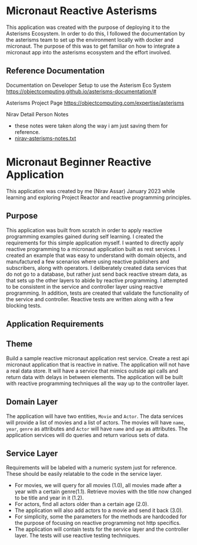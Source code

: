 
# Micronaut Reactive Asterisms

This application was created with the purpose of deploying it to the Asterisms Ecosystem. In order to do this, I followed the documentation 
by the asterisms team to set up the environment locally with docker and micronaut. The purpose of this was to get familiar on how to integrate
a micronaut app into the asterisms ecosystem and the effort involved.

## Reference Documentation

Documentation on Developer Setup to use the Asterism Eco System 
https://objectcomputing.github.io/asterisms-documentation/#

Asterisms Project Page
https://objectcomputing.com/expertise/asterisms

Nirav Detail Person Notes
- these notes were taken along the way i am just saving them for reference. 
- [nirav-asterisms-notes.txt](./nirav-asterisms-notes.txt)

# Micronaut Beginner Reactive Application

This application was created by me (Nirav Assar) January 2023 while learning and exploring Project Reactor and reactive programming 
principles.  

## Purpose

This application was built from scratch in order to apply reactive programming examples gained during 
self learning.  I created the requirements for this simple application myself. I wanted to directly apply reactive programming to a micronaut application
built as rest services. I created  an example that was easy to understand with domain objects, and manufactured a few scenarios where 
using reactive publishers and subscribers, along with operators. I deliberately created data services that do not go to a database, but 
rather just send back reactive stream data, as that sets up the other layers to abide by reactive programming. I attempted to be consistent 
in the service and controller layer using reactive programming. In addition, tests are created that
validate the functionality of the service and controller. Reactive tests are written along with a few blocking tests. 

## Application Requirements 

## Theme

Build a sample reactive micronaut application rest service. Create a rest api micronaut application that is reactive in native. 
The application will not have a real data store. It will have a service that mimics outside api calls and return data with delays
in between elements. The application will be built with reactive programming techniques all the way up to the controller layer.

## Domain Layer

The application will have two entities, `Movie` and `Actor`. The data services will provide a list of movies and a list of actors. 
The movies will have `name`, `year`, `genre` as attributes and `Actor` will have `name` and `age` as attributes. 
The application services will do queries and return various sets of data.

## Service Layer

Requirements will be labeled with a numeric system just for reference. These should be easily relatable to the code in the service
layer.

- For movies, we will query for all movies (1.0), all movies made after a year with a certain genre(1.1). Retrieve movies 
with the title now changed to be title and year in it (1.2).
- For actors, find all actors older than a certain age (2.0).
- The application will also add actors to a movie and send it back (3.0).
- For simplicity, some the parameters for the methods are hardcoded for the purpose of focusing on reactive programming 
not http specifics.
- The application will contain tests for the service layer and the controller layer. The tests will use reactive testing techniques.
